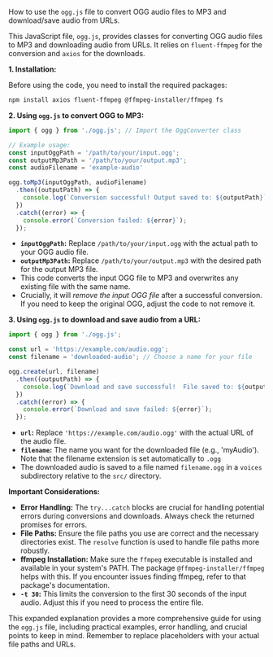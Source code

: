 How to use the `ogg.js` file to convert OGG audio files to MP3 and download/save audio from URLs.

This JavaScript file, `ogg.js`, provides classes for converting OGG audio files to MP3 and downloading audio from URLs.  It relies on `fluent-ffmpeg` for the conversion and `axios` for the downloads.

**1. Installation:**

Before using the code, you need to install the required packages:

```bash
npm install axios fluent-ffmpeg @ffmpeg-installer/ffmpeg fs
```

**2. Using `ogg.js` to convert OGG to MP3:**

```javascript
import { ogg } from './ogg.js'; // Import the OggConverter class

// Example usage:
const inputOggPath = '/path/to/your/input.ogg';
const outputMp3Path = '/path/to/your/output.mp3';
const audioFilename = 'example-audio'

ogg.toMp3(inputOggPath, audioFilename)
  .then((outputPath) => {
    console.log(`Conversion successful! Output saved to: ${outputPath}`);
  })
  .catch((error) => {
    console.error(`Conversion failed: ${error}`);
  });
```

*   **`inputOggPath`:** Replace `/path/to/your/input.ogg` with the actual path to your OGG audio file.
*   **`outputMp3Path`:**  Replace `/path/to/your/output.mp3` with the desired path for the output MP3 file.
*   This code converts the input OGG file to MP3 and overwrites any existing file with the same name. 
*   Crucially, it will *remove the input OGG file* after a successful conversion.  If you need to keep the original OGG, adjust the code to not remove it.

**3. Using `ogg.js` to download and save audio from a URL:**

```javascript
import { ogg } from './ogg.js';

const url = 'https://example.com/audio.ogg';
const filename = 'downloaded-audio'; // Choose a name for your file

ogg.create(url, filename)
  .then((outputPath) => {
    console.log(`Download and save successful!  File saved to: ${outputPath}`);
  })
  .catch((error) => {
    console.error(`Download and save failed: ${error}`);
  });
```

*   **`url`:** Replace `'https://example.com/audio.ogg'` with the actual URL of the audio file.
*   **`filename`:**  The name you want for the downloaded file (e.g., 'myAudio').  Note that the filename extension is set automatically to `.ogg`
*   The downloaded audio is saved to a file named `filename.ogg` in a `voices` subdirectory relative to the `src/` directory.


**Important Considerations:**

*   **Error Handling:** The `try...catch` blocks are crucial for handling potential errors during conversions and downloads.  Always check the returned promises for errors.
*   **File Paths:** Ensure the file paths you use are correct and the necessary directories exist.  The `resolve` function is used to handle file paths more robustly.
*   **ffmpeg Installation:** Make sure the `ffmpeg` executable is installed and available in your system's PATH. The package `@ffmpeg-installer/ffmpeg` helps with this.  If you encounter issues finding ffmpeg, refer to that package's documentation.
*   **`-t 30`:**  This limits the conversion to the first 30 seconds of the input audio. Adjust this if you need to process the entire file.


This expanded explanation provides a more comprehensive guide for using the `ogg.js` file, including practical examples, error handling, and crucial points to keep in mind. Remember to replace placeholders with your actual file paths and URLs.